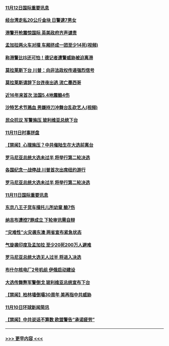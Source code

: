 #### [11月12日国际重要讯息](../pages/prog202/a102705338.md?t=11122111) 
#### [经台湾走私20公斤金块 日警逮7男女](../pages/prog202/a102705299.md?t=11122111) 
#### [港警开枪震惊国际 英美政府齐声谴责](../pages/prog202/a102705250.md?t=11122111) 
#### [孟加拉两火车对撞 车厢挤成一团至少14死(视频)](../pages/prog202/a102705207.md?t=11122111) 
#### [称港警比IS还可怕！德记者遭警威胁被迫离港](../pages/prog202/a102705208.md?t=11122111) 
#### [莫拉莱斯下台 川普：向非法政权传递强烈信号](../pages/prog202/a102705200.md?t=11122111) 
#### [莫拉莱斯请辞下台连夜出逃 流亡墨西哥](../pages/prog202/a102705159.md?t=11122111) 
#### [近16年来首次 法国5.4地震酿4伤](../pages/prog202/a102705083.md?t=11122111) 
#### [沙特艺术节溅血 男嫌持刀冲舞台乱砍艺人(视频)](../pages/prog202/a102705017.md?t=11122111) 
#### [民众抗议 军警施压 玻利维亚总统下台](../pages/prog202/a102704945.md?t=11122111) 
#### [11月11日时事拼盘](../pages/prog202/a102704915.md?t=11122111) 
#### [【禁闻】心理施压？中共催陆生在大选前离台](../pages/prog202/a102704864.md?t=11122111) 
#### [罗马尼亚总统大选未过半 将举行第二轮决选](../pages/prog202/a102704841.md?t=11122111) 
#### [各国纪念一战停战 川普首次出席纽约游行](../pages/prog202/a102704748.md?t=11122111) 
#### [罗马尼亚总统大选未过半 将举行第二轮决选](../pages/prog202/a102704724.md?t=11122111) 
#### [11月11日国际重要讯息](../pages/prog202/a102704554.md?t=11122111) 
#### [东京八王子货车撞托儿所幼童 酿7伤](../pages/prog202/a102704521.md?t=11122111) 
#### [纳吉布遭控7罪成立 下轮审讯需自辩](../pages/prog202/a102704480.md?t=11122111) 
#### [“灾难性”火灾袭东澳 两省宣布紧急状态](../pages/prog202/a102704445.md?t=11122111) 
#### [气旋袭印度及孟加拉 至少20死200万人避难](../pages/prog202/a102704430.md?t=11122111) 
#### [罗马尼亚总统大选无人过半 将进入决选](../pages/prog202/a102704418.md?t=11122111) 
#### [布什尔核电厂2号机组 伊俄启动建设](../pages/prog202/a102704407.md?t=11122111) 
#### [大选传舞弊军警倒戈 玻利维亚总统宣布下台](../pages/prog202/a102704365.md?t=11122111) 
#### [【禁闻】柏林墙倒塌30周年 美再指中共威胁](../pages/prog202/a102704281.md?t=11122111) 
#### [11月10日环球新闻简讯](../pages/prog202/a102704224.md?t=11122111) 
#### [【禁闻】中共说话不算数 欧盟警告“承诺疲劳”](../pages/prog202/a102704217.md?t=11122111) 

----
#### [ >>> 更早内容 <<< ](../indexes/prog202-earlier.md)
